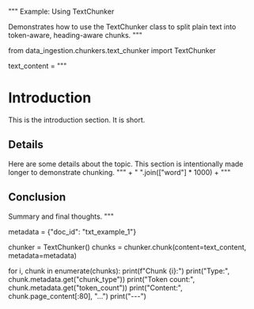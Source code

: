"""
Example: Using TextChunker

Demonstrates how to use the TextChunker class to split plain text into token-aware, heading-aware chunks.
"""

from data_ingestion.chunkers.text_chunker import TextChunker

text_content = """
# Introduction

This is the introduction section. It is short.

## Details

Here are some details about the topic. This section is intentionally made longer to demonstrate chunking.
""" + " ".join(["word"] * 1000) + """

## Conclusion

Summary and final thoughts.
"""

metadata = {"doc_id": "txt_example_1"}

chunker = TextChunker()
chunks = chunker.chunk(content=text_content, metadata=metadata)

for i, chunk in enumerate(chunks):
    print(f"Chunk {i}:")
    print("Type:", chunk.metadata.get("chunk_type"))
    print("Token count:", chunk.metadata.get("token_count"))
    print("Content:", chunk.page_content[:80], "...")
    print("---")
